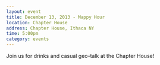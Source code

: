 ```yaml
---
layout: event
title: December 13, 2013 - Mappy Hour
location: Chapter House
address: Chapter House, Ithaca NY
time: 5:00pm
category: events
---
```


Join us for drinks and casual geo-talk at the Chapter House!

